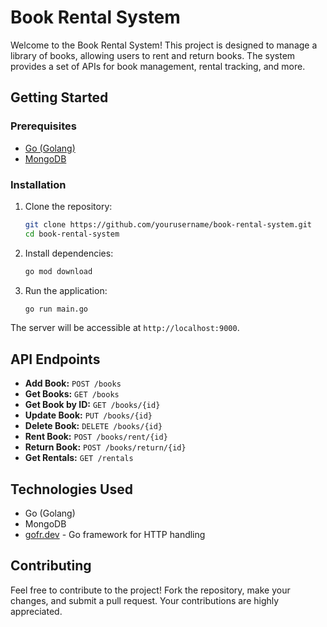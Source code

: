 # Book Rental System

Welcome to the Book Rental System! This project is designed to manage a library of books, allowing users to rent and return books. The system provides a set of APIs for book management, rental tracking, and more.

## Getting Started

### Prerequisites

- [Go (Golang)](https://golang.org/dl/)
- [MongoDB](https://www.mongodb.com/try/download/community)

### Installation

1. Clone the repository:

    ```bash
    git clone https://github.com/yourusername/book-rental-system.git
    cd book-rental-system
    ```

2. Install dependencies:

    ```bash
    go mod download
    ```

3. Run the application:

    ```bash
    go run main.go
    ```

The server will be accessible at `http://localhost:9000`.

## API Endpoints

- **Add Book:** `POST /books`
- **Get Books:** `GET /books`
- **Get Book by ID:** `GET /books/{id}`
- **Update Book:** `PUT /books/{id}`
- **Delete Book:** `DELETE /books/{id}`
- **Rent Book:** `POST /books/rent/{id}`
- **Return Book:** `POST /books/return/{id}`
- **Get Rentals:** `GET /rentals`

## Technologies Used

- Go (Golang)
- MongoDB
- [gofr.dev](https://gofr.dev) - Go framework for HTTP handling

## Contributing

Feel free to contribute to the project! Fork the repository, make your changes, and submit a pull request. Your contributions are highly appreciated.

